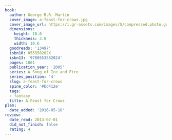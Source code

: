 ```yaml
---
book:
  author: George R.R. Martin
  cover_image: a-feast-for-crows.jpg
  cover_image_url: https://i.gr-assets.com/images/S/compressed.photo.goodreads.com/books/1429538615l/13497._SY160_.jpg
  dimensions:
    height: 18.0
    thickness: 3.8
    width: 10.6
  goodreads: '13497'
  isbn10: 055358202X
  isbn13: '9780553582024'
  pages: 1061
  publication_year: '2005'
  series: A Song of Ice and Fire
  series_position: '4'
  slug: a-feast-for-crows
  spine_color: '#bd412e'
  tags:
  - fantasy
  title: A Feast for Crows
plan:
  date_added: '2016-05-18'
review:
  date_read: 2013-07-01
  did_not_finish: false
  rating: 4
---
```


